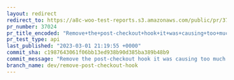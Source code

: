 ```yaml
---
layout: redirect
redirect_to: https://a8c-woo-test-reports.s3.amazonaws.com/public/pr/37024/api/index.html
pr_number: 37024
pr_title_encoded: "Remove+the+post-checkout+hook+it+was+causing+too+much+friction."
pr_test_type: api
last_published: "2023-03-01 21:19:55 +0000"
commit_sha: c1987643061f06bb13ed938b90d385ba389b48b9
commit_message: "Remove the post-checkout hook it was causing too much friction."
branch_name: dev/remove-post-checkout-hook
---
```

